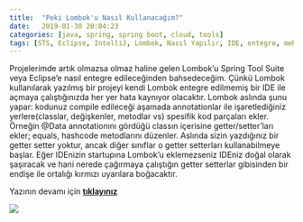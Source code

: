 ```yaml
---
title:  "Peki Lombok'u Nasıl Kullanacağım?"
date:   2019-01-30 20:04:23
categories: [java, spring, spring boot, cloud, tools]
tags: [STS, Eclipse, IntelliJ, Lombok, Nasıl Yapılır, IDE, entegre, mehmet cem yücel, mehmet, cem, yücel, yucel, install, Data, Getter, Setter, Slf4j, Project lombok]
---
```



Projelerimde artık olmazsa olmaz haline gelen Lombok’u Spring Tool Suite veya Eclipse’e nasıl entegre edileceğinden bahsedeceğim. Çünkü Lombok kullanılarak yazılmış bir projeyi kendi Lombok entegre edilmemiş bir IDE ile açmaya çalıştığınızda her yer hata kaynıyor olacaktır. Lombok aslında şunu yapar: kodunuz compile edileceği aşamada annotationlar ile işaretlediğiniz yerlere(classlar, değişkenler, metodlar vs) spesifik kod parçaları ekler. Örneğin @Data annotationını gördüğü classın içerisine getter/setter’ları ekler; equals, hashcode metodlarını düzenler. Aslında sizin yazdığınız bir getter setter yoktur, ancak diğer sınıflar o getter setterları kullanabilmeye başlar. Eğer IDEnizin startupına Lombok’u eklemezseniz IDEniz doğal olarak şaşıracak ve hani nerede çağırmaya çalıştığın getter setterlar gibisinden bir endişe ile ortalığı kırmızı uyarılara boğacaktır.

Yazının devamı için [**tıklayınız**](https://medium.com/mehmetcemyucel/sts-eclipse-spring-boot-lombok-entegrasyonu-6cdf18a8ee2d)


![](https://cdn-images-1.medium.com/max/400/1*v_NiWtOaQEt5plnvrPLf_g.jpeg)
